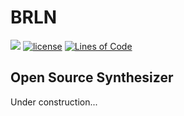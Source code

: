# BRLN
![](https://github.com/etk70182/brln/workflows/build/badge.svg)
[![license](https://img.shields.io/badge/license-Unlicense-blue.svg)](https://github.com/etk70182/brln/LICENSE)
[![Lines of Code](https://tokei.rs/b1/github/etk70182/brln)](https://github.com/Aaronepower/tokei)
## Open Source Synthesizer

Under construction...
